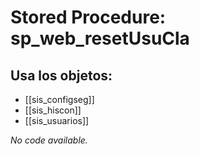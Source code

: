 # Stored Procedure: sp_web_resetUsuCla

## Usa los objetos:
- [[sis_configseg]]
- [[sis_hiscon]]
- [[sis_usuarios]]

*No code available.*
